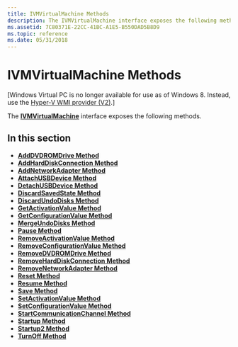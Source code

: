 ```yaml
---
title: IVMVirtualMachine Methods
description: The IVMVirtualMachine interface exposes the following methods.
ms.assetid: 7C80371E-22CC-41BC-A1E5-B550DAD5B8D9
ms.topic: reference
ms.date: 05/31/2018
---
```


# IVMVirtualMachine Methods

\[Windows Virtual PC is no longer available for use as of Windows 8. Instead, use the [Hyper-V WMI provider (V2)](https://docs.microsoft.com/windows/desktop/HyperV_v2/windows-virtualization-portal).\]

The [**IVMVirtualMachine**](ivmvirtualmachine.md) interface exposes the following methods.

## In this section

-   [**AddDVDROMDrive Method**](ivmvirtualmachine-adddvdromdrive.md)
-   [**AddHardDiskConnection Method**](ivmvirtualmachine-addharddiskconnection.md)
-   [**AddNetworkAdapter Method**](ivmvirtualmachine-addnetworkadapter.md)
-   [**AttachUSBDevice Method**](ivmvirtualmachine-attachusbdevice.md)
-   [**DetachUSBDevice Method**](ivmvirtualmachine-detachusbdevice.md)
-   [**DiscardSavedState Method**](ivmvirtualmachine-discardsavedstate.md)
-   [**DiscardUndoDisks Method**](ivmvirtualmachine-discardundodisks.md)
-   [**GetActivationValue Method**](ivmvirtualmachine-getactivationvalue.md)
-   [**GetConfigurationValue Method**](ivmvirtualmachine-getconfigurationvalue.md)
-   [**MergeUndoDisks Method**](ivmvirtualmachine-mergeundodisks.md)
-   [**Pause Method**](ivmvirtualmachine-pause.md)
-   [**RemoveActivationValue Method**](ivmvirtualmachine-removeactivationvalue.md)
-   [**RemoveConfigurationValue Method**](ivmvirtualmachine-removeconfigurationvalue.md)
-   [**RemoveDVDROMDrive Method**](ivmvirtualmachine-removedvdromdrive.md)
-   [**RemoveHardDiskConnection Method**](ivmvirtualmachine-removeharddiskconnection.md)
-   [**RemoveNetworkAdapter Method**](ivmvirtualmachine-removenetworkadapter.md)
-   [**Reset Method**](ivmvirtualmachine-reset.md)
-   [**Resume Method**](ivmvirtualmachine-resume.md)
-   [**Save Method**](ivmvirtualmachine-save.md)
-   [**SetActivationValue Method**](ivmvirtualmachine-setactivationvalue.md)
-   [**SetConfigurationValue Method**](ivmvirtualmachine-setconfigurationvalue.md)
-   [**StartCommunicationChannel Method**](ivmvirtualmachine-startcommunicationchannel.md)
-   [**Startup Method**](ivmvirtualmachine-startup.md)
-   [**Startup2 Method**](ivmvirtualmachine-startup2.md)
-   [**TurnOff Method**](ivmvirtualmachine-turnoff.md)

 

 




